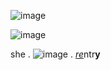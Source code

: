 ![image](https://64.media.tumblr.com/2de41762f5d8402b40d9f20e2ea98c40/tumblr_p396i2YjgH1vsaj6co4_1280.png)

![image](https://github.com/maxverstappenn/maxverstappenn/assets/136962507/2c717798-2a38-4a7d-9881-c0cb073c7e0f)

she . ![image](https://github.com/maxverstappenn/maxverstappenn/assets/136962507/e1a4d0ed-7c8c-4f9f-ae70-d9c9f4d2a181) . [*re*](https://rentry.co/fightingmydemons)ntr**y**
